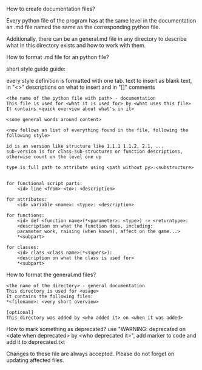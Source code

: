 How to create documentation files?

Every python file of the program has at the same level in the 
documentation an .md file named the same as the corresponding python 
file.

Additionally, there can be an general.md file in any directory to 
describe what in this directory exists and how to work with them.

How to format .md file for an python file?

short style guide guide:

every style definition is formatted with one tab. text to insert as
blank text, in "<>" descriptions on what to insert and in "\[\]" 
comments  

    <the name of the python file with path> - documentation
    This file is used for <what it is used for> by <what uses this file>
    It contains <quick overview about what's in it>
    
    <some general words around content>
    
    <now follows an list of everything found in the file, following the following style>
    
    id is an version like structure like 1.1.1 1.1.2, 2.1, ...
    sub-version is for class-sub-structures or function descriptions,
    otherwise count on the level one up
    
    type is full path to attribute using <path without py>.<substructure>
    
    
    for functional script parts:
        <id> line <from>-<to>: <description>
        
    for attributes:
        <id> variable <name>: <type>: <description>   
    
    for functions:
        <id> def <function name>(*<parameter>: <type>) -> <returntype>:
        <description on what the function does, including:
        parameter work, raising (when known), affect on the game...>
        *<subpart>
     
    for classes:
        <id> class <class name>(*<supers>):
        <description on what the class is used for> 
        *<subpart>

How to format the general.md files?

    <the name of the directory> - general documentation
    This directory is used for <usage>
    It contains the following files:
    *<filename>: <very short overview>
    
    [optional]
    This directory was added by <who added it> on <when it was added>
    

How to mark something as deprecated?
use "WARNING: deprecated on \<date when deprecated\> by 
\<who deprecated it\>", add marker to code and add it to deprecated.txt

Changes to these file are always accepted. Please do not forget on
updating affected files.
     
    